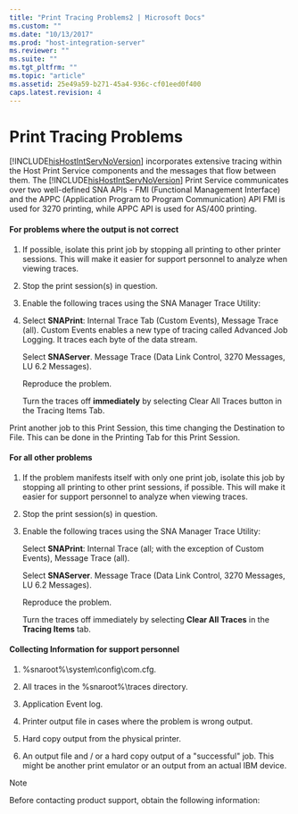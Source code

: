 ```yaml
---
title: "Print Tracing Problems2 | Microsoft Docs"
ms.custom: ""
ms.date: "10/13/2017"
ms.prod: "host-integration-server"
ms.reviewer: ""
ms.suite: ""
ms.tgt_pltfrm: ""
ms.topic: "article"
ms.assetid: 25e49a59-b271-45a4-936c-cf01eed0f400
caps.latest.revision: 4
---
```

# Print Tracing Problems
[!INCLUDE[hisHostIntServNoVersion](../core/includes/hishostintservnoversion-md.md)] incorporates extensive tracing within the Host Print Service components and the messages that flow between them. The [!INCLUDE[hisHostIntServNoVersion](../core/includes/hishostintservnoversion-md.md)] Print Service communicates over two well-defined SNA APIs - FMI (Functional Management Interface) and the APPC (Application Program to Program Communication) API FMI is used for 3270 printing, while APPC API is used for AS/400 printing.  
  
#### For problems where the output is not correct  
  
1.  If possible, isolate this print job by stopping all printing to other printer sessions. This will make it easier for support personnel to analyze when viewing traces.  
  
2.  Stop the print session(s) in question.  
  
3.  Enable the following traces using the SNA Manager Trace Utility:  
  
4.  Select **SNAPrint**: Internal Trace Tab (Custom Events), Message Trace (all). Custom Events enables a new type of tracing called Advanced Job Logging. It traces each byte of the data stream.  
  
     Select **SNAServer**. Message Trace (Data Link Control, 3270 Messages, LU 6.2 Messages).  
  
     Reproduce the problem.  
  
     Turn the traces off **immediately** by selecting Clear All Traces button in the Tracing Items Tab.  
  
 Print another job to this Print Session, this time changing the Destination to File. This can be done in the Printing Tab for this Print Session.  
  
#### For all other problems  
  
1.  If the problem manifests itself with only one print job, isolate this job by stopping all printing to other print sessions, if possible. This will make it easier for support personnel to analyze when viewing traces.  
  
2.  Stop the print session(s) in question.  
  
3.  Enable the following traces using the SNA Manager Trace Utility:  
  
     Select **SNAPrint**: Internal Trace (all; with the exception of Custom Events), Message Trace (all).  
  
     Select **SNAServer**. Message Trace (Data Link Control, 3270 Messages, LU 6.2 Messages).  
  
     Reproduce the problem.  
  
     Turn the traces off immediately by selecting **Clear All Traces** in the **Tracing Items** tab.  
  
#### Collecting Information for support personnel  
  
1.  %snaroot%\system\config\com.cfg.  
  
2.  All traces in the %snaroot%\traces directory.  
  
3.  Application Event log.  
  
4.  Printer output file in cases where the problem is wrong output.  
  
5.  Hard copy output from the physical printer.  
  
6.  An output file and / or a hard copy output of a "successful" job. This might be another print emulator or an output from an actual IBM device.  
  
> [!NOTE]
>  Before contacting product support, obtain the following information: